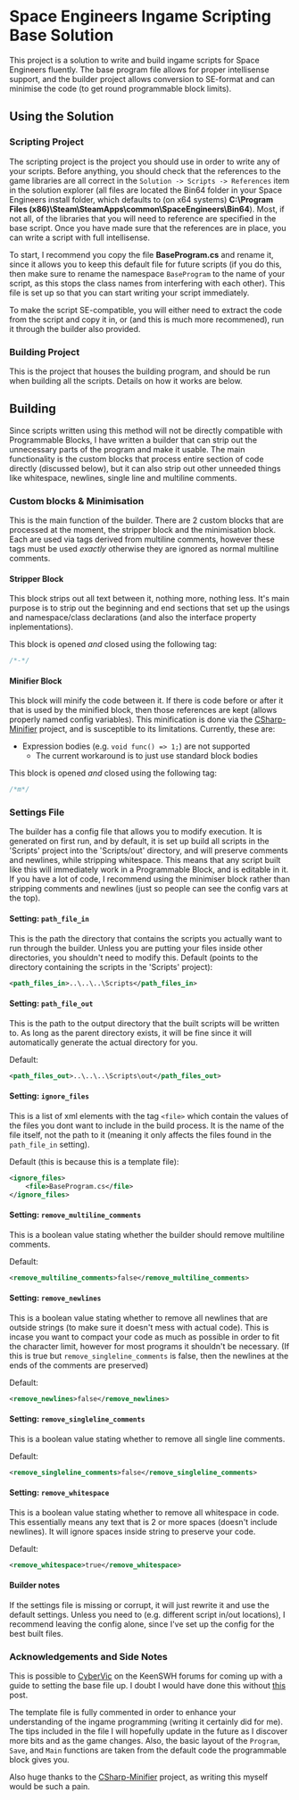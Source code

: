 # Space Engineers Ingame Scripting Base Solution

This project is a solution to write and build ingame scripts for Space Engineers fluently. The base program file allows for proper intellisense support, and the builder project allows conversion to SE-format and can minimise the code (to get round programmable block limits).

## Using the Solution

### Scripting Project

The scripting project is the project you should use in order to write any of your scripts. Before anything, you should check that the references to the game libraries are all correct in the `Solution -> Scripts -> References` item in the solution explorer (all files are located the Bin64 folder in your Space Engineers install folder, which defaults to (on x64 systems) **C:\Program Files (x86)\Steam\SteamApps\common\SpaceEngineers\Bin64**). Most, if not all, of the libraries that you will need to reference are specified in the base script. Once you have made sure that the references are in place, you can write a script with full intellisense.

To start, I recommend you copy the file **BaseProgram.cs** and rename it, since it allows you to keep this default file for future scripts (if you do this, then make sure to rename the namespace `BaseProgram` to the name of your script, as this stops the class names from interfering with each other). This file is set up so that you can start writing your script immediately.

To make the script SE-compatible, you will either need to extract the code from the script and copy it in, or (and this is much more recommened), run it through the builder also provided.

### Building Project

This is the project that houses the building program, and should be run when building all the scripts. Details on how it works are below.

## Building

Since scripts written using this method will not be directly compatible with Programmable Blocks, I have written a builder that can strip out the unnecessary parts of the program and make it usable. The main functionality is the custom blocks that process entire section of code directly (discussed below), but it can also strip out other unneeded things like whitespace, newlines, single line and multiline comments.

### Custom blocks & Minimisation

This is the main function of the builder. There are 2 custom blocks that are processed at the moment, the stripper block and the minimisation block. Each are used via tags derived from multiline comments, however these tags must be used *exactly* otherwise they are ignored as normal multiline comments.

#### Stripper Block

This block strips out all text between it, nothing more, nothing less. It's main purpose is to strip out the beginning and end sections that set up the usings and namespace/class declarations (and also the interface property inplementations).

This block is opened *and* closed using the following tag:

```csharp
/*-*/
```

#### Minifier Block

This block will minify the code between it. If there is code before or after it that is used by the minified block, then those references are kept (allows properly named config variables). This minification is done via the [CSharp-Minifier](https://github.com/KvanTTT/CSharp-Minifier) project, and is susceptible to its limitations. Currently, these are:

* Expression bodies (e.g. `void func() => 1;`) are not supported
    * The current workaround is to just use standard block bodies

This block is opened *and* closed using the following tag:

```csharp
/*m*/
```

### Settings File

The builder has a config file that allows you to modify execution. It is generated on first run, and by default, it is set up build all scripts in the 'Scripts' project into the 'Scripts/out' directory, and will preserve comments and newlines, while stripping whitespace. This means that any script built like this will immediately work in a Programmable Block, and is editable in it. If you have a lot of code, I recommend using the minimiser block rather than stripping comments and newlines (just so people can see the config vars at the top).

#### Setting: `path_file_in`

This is the path the directory that contains the scripts you actually want to run through the builder. Unless you are putting your files inside other directories, you shouldn't need to modify this.
Default (points to the directory containing the scripts in the 'Scripts' project):

```xml
<path_files_in>..\..\..\Scripts</path_files_in>
```

#### Setting: `path_file_out`

This is the path to the output directory that the built scripts will be written to. As long as the parent directory exists, it will be fine since it will automatically generate the actual directory for you.

Default:

```xml
<path_files_out>..\..\..\Scripts\out</path_files_out>
```

#### Setting: `ignore_files`

This is a list of xml elements with the tag `<file>` which contain the values of the files you dont want to include in the build process. It is the name of the file itself, not the path to it (meaning it only affects the files found in the `path_file_in` setting).

Default (this is because this is a template file):

```xml
<ignore_files>
    <file>BaseProgram.cs</file>
</ignore_files>
```

#### Setting: `remove_multiline_comments`

This is a boolean value stating whether the builder should remove multiline comments.

Default:

```xml
<remove_multiline_comments>false</remove_multiline_comments>
```

#### Setting: `remove_newlines`

This is a boolean value stating whether to remove all newlines that are outside strings (to make sure it doesn't mess with actual code). This is incase you want to compact your code as much as possible in order to fit the character limit, however for most programs it shouldn't be necessary. (If this is true but `remove_singleline_comments` is false, then the newlines at the ends of the comments are preserved)

Default:

```xml
<remove_newlines>false</remove_newlines>
```

#### Setting: `remove_singleline_comments`

This is a boolean value stating whether to remove all single line comments.

Default:

```xml
<remove_singleline_comments>false</remove_singleline_comments>
```

#### Setting: `remove_whitespace`

This is a boolean value stating whether to remove all whitespace in code. This essentially means any text that is 2 or more spaces (doesn't include newlines). It will ignore spaces inside string to preserve your code.

Default:

```xml
<remove_whitespace>true</remove_whitespace>
```

#### Builder notes

If the settings file is missing or corrupt, it will just rewrite it and use the default settings. Unless you need to (e.g. different script in/out locations), I recommend leaving the config alone, since I've set up the config for the best built files.

### Acknowledgements and Side Notes

This is possible to [CyberVic](http://forum.keenswh.com/members/cybervic.3115311/) on the KeenSWH forums for coming up with a guide to setting the base file up. I doubt I would have done this without [this](http://forum.keenswh.com/threads/guide-setting-up-visual-studio-for-programmable-block-scripting.7225319/) post.

The template file is fully commented in order to enhance your understanding of the ingame programming (writing it certainly did for me). The tips included in the file I will hopefully update in the future as I discover more bits and as the game changes. Also, the basic layout of the `Program`, `Save`, and `Main` functions are taken from the default code the programmable block gives you.

Also huge thanks to the [CSharp-Minifier](https://github.com/KvanTTT/CSharp-Minifier) project, as writing this myself would be such a pain.